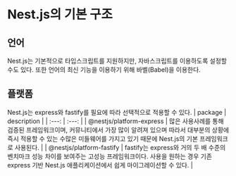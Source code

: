 # Nest.js의 기본 구조

## 언어

Nest.js는 기본적으로 타입스크립트를 지원하지만, 자바스크립트를 이용하도록 설정할 수도 있다. 또한 언어의 최신 기능을 이용하기 위해 바벨(Babel)을 이용한다.

## 플랫폼

Nest.js는 express와 fastify를 필요에 따라 선택적으로 적용할 수 있다.
| package | description |
| :---: | :---: |
| @nestjs/platform-express | 많은 사용사례를 통해 검증된 프레임워크이며, 커뮤니티에서 가장 많이 알려져 있으며 따라서 대부분의 상황에 즉시 적용할 수 있는 수많은 미들웨어를 가지고 있기 때문에 Nest.js의 기본 프레임워크로 사용된다. |
| @nestjs/platform-fastify | fastify는 express와 거의 두 배 수준의 벤치마크 성능 차이를 보여주는 고성능 프레임워크이다. 사용을 원하는 경우 기존 express 기반 Nest.js 애플리케이션에서 쉽게 마이그레이션할 수 있다. |
